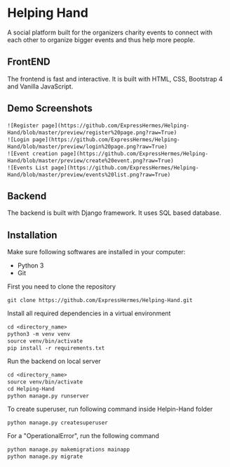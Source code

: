 # Helping Hand
A social platform built for the organizers charity events to connect with each other to organize bigger events and thus help more people.  

## FrontEND
The frontend is fast and interactive. It is built with HTML, CSS, Bootstrap 4 and Vanilla JavaScript.

## Demo Screenshots
    ![Register page](https://github.com/ExpressHermes/Helping-Hand/blob/master/preview/register%20page.png?raw=True)
    ![Login page](https://github.com/ExpressHermes/Helping-Hand/blob/master/preview/login%20page.png?raw=True)
    ![Event creation page](https://github.com/ExpressHermes/Helping-Hand/blob/master/preview/create%20event.png?raw=True)
    ![Events List page](https://github.com/ExpressHermes/Helping-Hand/blob/master/preview/events%20list.png?raw=True)
    
## Backend
The backend is built with Django framework. It uses SQL based database.

## Installation
Make sure following softwares are installed in your computer:
* Python 3
* Git

First you need to clone the repository
```
git clone https://github.com/ExpressHermes/Helping-Hand.git
```

Install all required dependencies in a virtual environment
```
cd <directory_name>
python3 -m venv venv
source venv/bin/activate
pip install -r requirements.txt
```

Run the backend on local server
```
cd <directory_name>
source venv/bin/activate
cd Helping-Hand
python manage.py runserver
```

To create superuser, run following command inside Helpin-Hand folder
```
python manage.py createsuperuser
```


For a "OperationalError", run the following command
```
python manage.py makemigrations mainapp
python manage.py migrate
 ```
 
